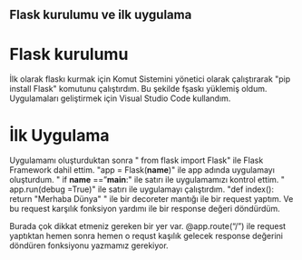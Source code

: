 ## Flask kurulumu ve ilk uygulama
# Flask kurulumu
İlk olarak  flaskı kurmak için Komut Sistemini yönetici olarak çalıştırarak "pip install Flask" komutunu çalıştırdım. Bu şekilde fşaskı yüklemiş oldum.
Uygulamaları geliştirmek için  Visual Studio Code kullandım.
# İlk Uygulama
Uygulamamı oluşturduktan sonra
"	from flask import Flask" ile Flask Framework dahil ettim.
"app = Flask(__name__)" ile app adında uygulamayı oluşturdum.
"	if __name__ ==”__main__:" ile satırı ile uygulamamızı kontrol ettim.
" app.run(debug =True)" ile satırı ile uygulamayı çalıştırdım.
"def index():
    return "Merhaba Dünya" " ile bir decoreter mantığı ile bir request yaptım. Ve bu request karşılık fonksiyon yardımı ile bir response değeri döndürdüm.
    
Burada çok dikkat etmeniz gereken bir yer var.  @app.route(“/”)  ile request yaptıktan hemen sonra hemen o requst kaşılık gelecek response değerini döndüren fonksiyonu yazmamız gerekiyor.


